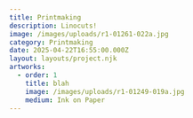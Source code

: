 ```yaml
---
title: Printmaking
description: Linocuts!
image: /images/uploads/r1-01261-022a.jpg
category: Printmaking
date: 2025-04-22T16:55:00.000Z
layout: layouts/project.njk
artworks:
  - order: 1
    title: blah
    image: /images/uploads/r1-01249-019a.jpg
    medium: Ink on Paper
---
```

